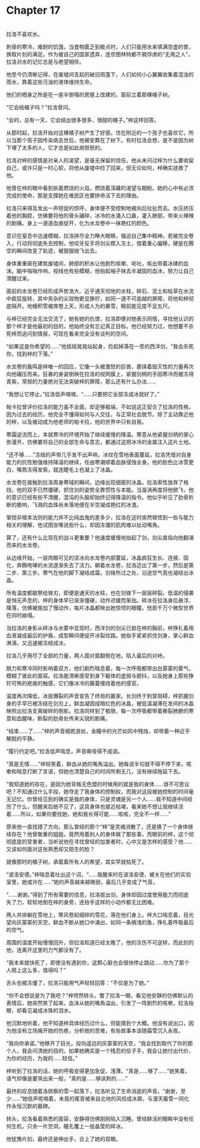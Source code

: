 # Chapter 17

<br>
拉洛不喜欢水。

刺骨的寒冷，难耐的饥饿，当食物匮乏到极点时，人们只能用水来填满空虚的胃，换取片刻的满足。作为被自己的国家遗弃，连奈图林特都不屑俘虏的“无用之人”，拉洛对水的记忆总是与绝望相伴。

他至今仍清晰记得，在废墟间支起的破旧雨篷下，人们如何小心翼翼收集着混浊的雨水，靠着这些污浊的液体维持生命。

他们的栖身之所是在一座半倒塌的房屋上改建的，窗前立着那棵橘子树。

“它会结橘子吗？”拉洛曾问。

“会的，总有一天，它会结出很多很多、很甜的橘子。”梓这样回答。

从那时起，拉洛开始对这棵橘子树产生了好感。住在附近的一个孩子也喜欢它，所以当那个孩子因传染病去世后，他被安葬在了树下。有时拉洛会想，是不是因为树下埋了太多的人，它才总是如此病恹恹的。

拉洛对梓的感情是对亲人的渴望，是毫无保留的信任。他从未问过梓为什么要收留自己，或许只是一时心软，将他从废墟中捡了回来，但无论如何，梓确实拯救了他。

他曾在梓的眼中看到执着燃烧的火焰，燃烧着深藏的渴望与期盼。她的心中有必须完成的使命，那是支撑她在难民区也要拼命活下去的理由。

拉洛只来得及发出一声短促的惊呼，身体便不受控制地被向后拉扯而去。水压挤压着他的胸腔，仿佛要将他的骨头碾碎，冰冷的水涌入口鼻，灌入肺部，带来火辣辣的剧痛。身上一道道血痕绽开，化为水龙卷中一抹艳红的颜色。

意识在窒息中迅速模糊，拉洛拼尽全力睁大眼睛，强迫自己集中精神。若被完全卷入，行动将彻底失去控制，他咬牙反手将剑尖楔入冻土，借着重心偏移，硬是在腾空的瞬间改变了轨迹，被狠狠抛飞出去。

身体重重砸在建筑废墟间，肺部的积水让他剧烈咳嗽、呕吐，咳出带着冰碴的血沫。脑中嗡嗡作响，视线也有些模糊，他抬起袖子抹去半凝固的血冰，努力让自己清醒过来。

面前的水龙卷已经形成声势浩大、近乎通天彻地的水柱，碎石、泥土和枯草在水流中疯狂旋转，其中夹杂的尖锐物更显狰狞，如同一道不可逾越的屏障，将他和梓彻底隔开。地幔积雪被席卷上天，形成人为的暴雪，眼前能见度不足五尺。

与梓已经完全无法交流了，她有她的仇恨，拉洛即便对她表示同情，寻找他认识的那个梓才是他最初的目的，他始终没有忘记真正目标。他已经努力过，他想要不杀死梓而追问到情报，可现在看来完全没有谈判的空间。

“如果这是你希望的……”他摇摇晃晃站起身，捡起掉落在一旁的西洋剑，“我会杀死你，找到梓的下落。”

水龙卷的轰鸣是梓唯一的回应，它像一头被激怒的巨兽，裹挟着毁灭性的力量再次向他碾压而来。狂暴的身姿倒映在拉洛的视网膜上，紧握剑柄的手因寒冷而被冻得青紫，常规的力量绝对无法突破梓的屏障，那么还有什么办法……

“我想让它停止。”拉洛低声喃喃，“……只要把它全部冻成冰就好了。”

帕卡拉曾评价拉洛的能力虽不全面，却足够极端，不如说这正契合了拉洛的性格。因为过去的经历，他完全不懂得如何与人交往，与正常社会脱节。除了主动靠近他的梓，以及被动成为他老师的帕卡拉，他的世界中只有自我。

寒霜逆流而上，本就寒冷的环境开始了继续缓慢的降温。寒意从他紧握剑柄的掌心弥漫开，仿佛要将自己的全部生命与意志，都通过这把冰冷的金属注入这片土地。

“还不够……”冻结的声带几乎发不出声响，冰纹在雪地表面蔓延，拉洛凭借对自身能力的抗性勉强维持降温的继续，任由寒潮顺着血脉侵蚀全身。他的脸色比冰雪更白，嘴唇冻得发紫，就连睫毛上也凝上了冰晶。

水龙卷在接触到拉洛周身寒域的瞬间，边缘出现细密的冰晶，拉洛索性放弃了格挡，他的双手已然僵硬，抓住剑的姿势全靠惯性与本能。当漩涡再度将他掀飞，他的意识已经有些不清醒，混沌的头脑却始终记得降温的指令。他似乎听见了肋骨折断的脆响，飞溅的血珠尚未落地便在半空凝成艳红的冰渣。

掌控非根本法则的能力并不比纯血鬼的差多少，拉洛在这时突然顿悟到一些与能力相关的理解，他试图张嘴说些什么，却因冻僵的肌肉难以扯动嘴角。

算了，还有什么比现在的战斗更重要？他速度缓慢地抬起了剑，剑尖直指向他翻涌而来的水龙卷。

从边缘开始，一层肉眼可见的坚冰向水龙卷内部蔓延，冰晶疯狂生长、连接、固化，奔腾咆哮的水流逐渐失去了活力。朝着水龙卷，拉洛迈出了第一步，然后是第二步、第三步。寒气在他的脚下凝结成霜，剑锋所过之处，沿途空气竟也凝结出冰晶。

所有温度都献祭给锋刃，即便是通天的水柱，也在剑锋下一层层碎裂。低温的侵袭是悄无声息的，梓的身体早已渐渐僵硬，动作迟缓而笨拙。碎冰在拉洛身后悬浮、降落，仿佛被施加了慢动作，每片冰晶都映出她惊愕的眼瞳，恍若千万个微型世界在同时崩塌。

当拉洛的身影从碎冰与水雾中显现时，西洋剑的剑尖已抵在梓的胸前，梓挣扎着用血液凝成最后的护盾，成型瞬间便绽开冰裂纹路。她抬手紧紧抓住剑身，掌心鲜血淋漓，又迅速被冻结成冰。

拉洛几乎用尽了全部的力量，两人面对面翻倒在地，陷入最后的对峙。

脱力和寒冷同时影响着双方，他们剧烈喘息着，每一次呼吸都带出白蒙蒙的雾气，模糊了彼此的面容。拉洛能清晰感受到身下躯体的虚弱与颤抖，以及她身上那些狰狞可怖的疤痕的触感，它们像冰冷的藤蔓缠绕着他的感官。

温度再次降低，冰层爆裂的声音宣告了终局的赢家。长剑终于刺穿阻碍，梓抓握剑身的手早已被冻结在剑刃上，鲜血凝固成暗红色的冰晶，被低温凝滞在发间的冰晶映照出拉洛支离破碎的倒影。拉洛同样到了极限，每一次呼吸都带着撕裂肺腑的寒意和血腥味，断裂的肋骨处传来尖锐的剧痛。

“结束……了……”梓的声音细若游丝，金瞳中的光芒如风中残烛，却带着一种近乎解脱的平静。

“履行约定吧。”拉洛低声喘息，声音嘶哑得不成调。

“真是无情……”梓轻笑着，鲜血从她的嘴角溢出。她每说半句就不得不停下来，咳嗽和喘息打断了言语，但她也清楚自己的时间所剩无几，没有继续拖延下去。

“我知道她的存在，是因为她背叛无色盟的时候用的就是我的身体……很不可思议吧？不知通过什么手段，她夺走了我身体的控制权，而我对这段被她控制的时间毫无记忆。你曾经见到的确实是我的身体，只是灵魂是另一个人……我不知道中间经历了什么，但醒来后她不见了，这具身体也接近枯竭，看来她不想让我继续活着……所以，如果你要找她，她和我长得可能……咳咳，完全不一样……”

原来他一直找错了方向，那么曾经的那个“梓”是灵魂消散了，还是换了一个身体继续存在？他曾敬重的姐姐，竟然用着别人的身体做了那些事，而眼前的梓，这个彻彻底底的受害者，当听说他在寻找曾经的加害者时，心中又是怎样的感受？他……又该如何面对这张熟悉却又陌生的脸？

就像那时的橘子树，承载着所有人的希望，其实早就枯死了。

“波洛安德。”梓喘息着吐出这个词，“……我醒来时在波洛安德，被关在他们的实验室里，她或许在……”她的声音越来越微弱，最后几乎变成了气音。

“……谢谢。”得到了所有需要的信息，拉洛拔出剑，身体却因过度使用能力而彻底失了力，软软地倒在梓的身旁，连抬手这样的小动作都无比困难。

两人并排躺在雪地上，寒风卷起细碎的雪花，落在他们身上。梓大口喘息着，目光望向灰蒙蒙的天空，鲜血不断从她口中涌出，如同一条搁浅的鱼，挣扎着呼吸最后的空气。

周围的温度开始慢慢回升，但拉洛知道已经太晚了，他的冻伤不可逆转，而此刻的他，连离开这里的力气都没有了。

“我本来就快死了，即使没有遇到你，这颗心脏也会很快停止跳动……你为了那个人赔上这么多，值得吗？”

舌头也被冻僵了，拉洛只能用气声轻轻回答：“不仅是为了她。”

“你不会想说是为了我吧？”梓愕然转头，瞥了拉洛一眼，看见他安静的仿佛默认的表情后，她突然笑了起来。血沫从她的嘴角溢出，引发了一阵剧烈的咳嗽，拉洛抬眼，却看见凝成冰珠的泪水。

他沉默地听着，他不知道梓具体经历过什么，但能猜到个大概。他没有说出口，因为他没有立场揭开她的伤疤，分析她的苦难，有些故事本该随霜雪沉入永夜。

“我向你承诺。”他移开了目光，投向遥远的灰蒙蒙的天空，“我会找到取代了你的那个人，我会问清她的目的。如果她确实是一个残忍的侩子手，我会让她付出代价，为你的经历，为我的……轻信。”

梓听到了拉洛的话，她的呼吸变得更加急促、浅薄。“真是……够了……”她笑着，语气却像是要哭出来一般，“真的是……够讽刺的……”

最终的叹息随着洛佩察的雪一起落下，拉洛听见了生命消逝的声音。“谢谢，至少……”她低声呢喃着，未竟的尾音被来自北地的风绞成冰屑，与漫天霰雪一同化作永恒沉默的墓碑。

转头，拉洛看着熟悉的面容，安静得仿佛刚刚陷入沉睡。曾经鲜活的眼眸中没有任何生机，只余一片空洞，瞳孔覆上一层晶莹的碎冰。

他犹豫片刻，最终还是伸出手，合上了她的双眼。

